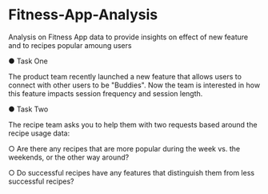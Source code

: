 # Fitness-App-Analysis
Analysis on Fitness App data to provide insights on effect of new feature and to recipes popular amoung users

● Task One

The product team recently launched a new feature that allows users to connect with
other users to be "Buddies". Now the team is interested in how this feature impacts
session frequency and session length.

● Task Two

The recipe team asks you to help them with two requests based around the recipe usage
data:

○ Are there any recipes that are more popular during the week vs. the weekends, or
the other way around?

○ Do successful recipes have any features that distinguish them from less
successful recipes?


